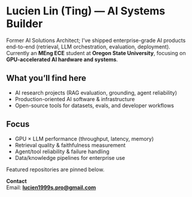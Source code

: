 # Lucien Lin (Ting) — AI Systems Builder

Former AI Solutions Architect; I’ve shipped enterprise-grade AI products end-to-end (retrieval, LLM orchestration, evaluation, deployment).  
Currently an **MEng ECE** student at **Oregon State University**, focusing on **GPU-accelerated AI hardware and systems**.

## What you’ll find here
- AI research projects (RAG evaluation, grounding, agent reliability)
- Production-oriented AI software & infrastructure
- Open-source tools for datasets, evals, and developer workflows

## Focus
- GPU × LLM performance (throughput, latency, memory)
- Retrieval quality & faithfulness measurement
- Agent/tool reliability & failure handling
- Data/knowledge pipelines for enterprise use

Featured repositories are pinned below.

**Contact**  
Email: **lucien1999s.pro@gmail.com**
